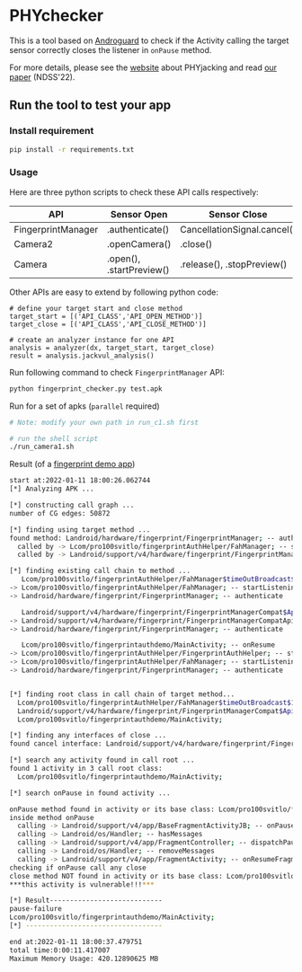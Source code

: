# PHYchecker

This is a tool based on [Androguard](https://github.com/androguard/androguard) to check if the Activity calling the target sensor correctly closes the listener in `onPause` method.

For more details, please see the [website](https://mobitec.ie.cuhk.edu.hk/phyjacking) about PHYjacking and read [our paper](#) (NDSS'22).

## Run the tool to test your app

### Install requirement

```sh
pip install -r requirements.txt
``` 

### Usage

Here are three python scripts to check these API calls respectively:

|  API   | Sensor Open  | Sensor Close  |File  |
|  ----  | ----  | ----  | ----  |
| FingerprintManager  | .authenticate() | CancellationSignal.cancel() | AndroguardChecker_fp.py  |
| Camera2  | .openCamera() | .close() | AndroguardChecker_c2.py  |
| Camera  | .open(), .startPreview() | .release(), .stopPreview() | AndroguardChecker_c1.py  |

Other APIs are easy to extend by following python code:
```
# define your target start and close method
target_start = [('API_CLASS','API_OPEN_METHOD')]
target_close = [('API_CLASS','API_CLOSE_METHOD')]

# create an analyzer instance for one API
analysis = analyzer(dx, target_start, target_close)
result = analysis.jackvul_analysis()
```

Run following command to check `FingerprintManager` API:

```sh
python fingerprint_checker.py test.apk
```

Run for a set of apks (`parallel` required)

```sh
# Note: modify your own path in run_c1.sh first

# run the shell script
./run_camera1.sh
```

Result (of a [fingerprint demo app](https://github.com/pro100svitlo/FingerprintAuthHelper/blob/master/sample/sample-release.apk?raw=true))
```sh
start at:2022-01-11 18:00:26.062744
[*] Analyzing APK ...

[*] constructing call graph ...
number of CG edges: 50872

[*] finding using target method ...
found method: Landroid/hardware/fingerprint/FingerprintManager; -- authenticate
  called by -> Lcom/pro100svitlo/fingerprintAuthHelper/FahManager; -- startListening$fingerprintauthhelper_release
  called by -> Landroid/support/v4/hardware/fingerprint/FingerprintManagerCompatApi23; -- authenticate

[*] finding existing call chain to method ...
   Lcom/pro100svitlo/fingerprintAuthHelper/FahManager$timeOutBroadcast$1; -- onReceive
-> Lcom/pro100svitlo/fingerprintAuthHelper/FahManager; -- startListening$fingerprintauthhelper_release
-> Landroid/hardware/fingerprint/FingerprintManager; -- authenticate

   Landroid/support/v4/hardware/fingerprint/FingerprintManagerCompat$Api23FingerprintManagerCompatImpl; -- authenticate
-> Landroid/support/v4/hardware/fingerprint/FingerprintManagerCompatApi23; -- authenticate
-> Landroid/hardware/fingerprint/FingerprintManager; -- authenticate

   Lcom/pro100svitlo/fingerprintauthdemo/MainActivity; -- onResume
-> Lcom/pro100svitlo/fingerprintAuthHelper/FingerprintAuthHelper; -- startListening
-> Lcom/pro100svitlo/fingerprintAuthHelper/FahManager; -- startListening$fingerprintauthhelper_release
-> Landroid/hardware/fingerprint/FingerprintManager; -- authenticate


[*] finding root class in call chain of target method...
  Lcom/pro100svitlo/fingerprintAuthHelper/FahManager$timeOutBroadcast$1;
  Landroid/support/v4/hardware/fingerprint/FingerprintManagerCompat$Api23FingerprintManagerCompatImpl;
  Lcom/pro100svitlo/fingerprintauthdemo/MainActivity;

[*] finding any interfaces of close ...
found cancel interface: Landroid/support/v4/hardware/fingerprint/FingerprintManagerCompat$FingerprintManagerCompatImpl; -- authenticate

[*] search any activity found in call root ...
found 1 activity in 3 call root class:
  Lcom/pro100svitlo/fingerprintauthdemo/MainActivity;

[*] search onPause in found activity ...

onPause method found in activity or its base class: Lcom/pro100svitlo/fingerprintauthdemo/MainActivity; : Landroid/support/v4/app/FragmentActivity;
inside method onPause
  calling -> Landroid/support/v4/app/BaseFragmentActivityJB; -- onPause
  calling -> Landroid/os/Handler; -- hasMessages
  calling -> Landroid/support/v4/app/FragmentController; -- dispatchPause
  calling -> Landroid/os/Handler; -- removeMessages
  calling -> Landroid/support/v4/app/FragmentActivity; -- onResumeFragments
checking if onPause call any close
close method NOT found in activity or its base class: Lcom/pro100svitlo/fingerprintauthdemo/MainActivity; : Landroid/support/v4/app/FragmentActivity; -- onPause
***this activity is vulnerable!!!***

[*] Result----------------------------
pause-failure
Lcom/pro100svitlo/fingerprintauthdemo/MainActivity;
[*] ----------------------------------

end at:2022-01-11 18:00:37.479751
total time:0:00:11.417007
Maximum Memory Usage: 420.12890625 MB
```
